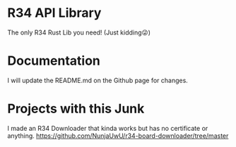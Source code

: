 # R34 API Library
 The only R34 Rust Lib you need! (Just kidding😜)

# Documentation
 I will update the README.md on the Github page for changes.

# Projects with this Junk
I made an R34 Downloader that kinda works but has no certificate or anything.
<https://github.com/NunjaUwU/r34-board-downloader/tree/master>
